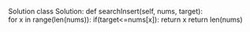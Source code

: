 Solution
class Solution:
    def searchInsert(self, nums, target):   
        for x in range(len(nums)):
            if(target<=nums[x]):
                return x
        return len(nums)
